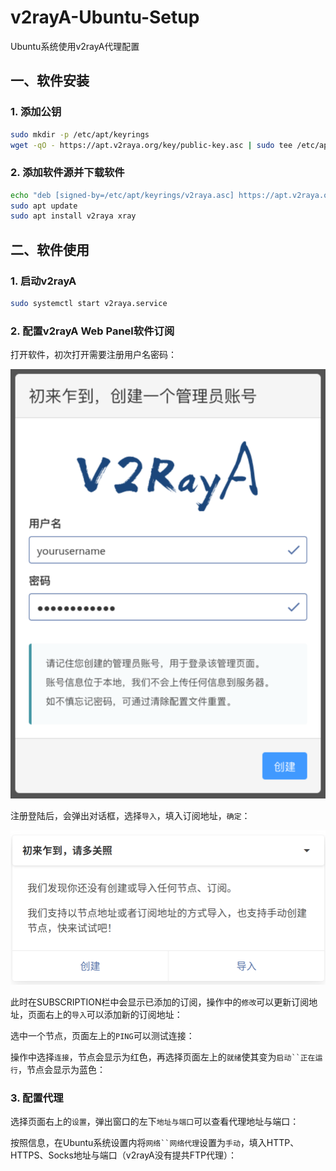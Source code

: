 # v2rayA-Ubuntu-Setup
Ubuntu系统使用v2rayA代理配置

## 一、软件安装

### 1. 添加公钥

```bash
sudo mkdir -p /etc/apt/keyrings
wget -qO - https://apt.v2raya.org/key/public-key.asc | sudo tee /etc/apt/keyrings/v2raya.asc
```

### 2. 添加软件源并下载软件

```bash
echo "deb [signed-by=/etc/apt/keyrings/v2raya.asc] https://apt.v2raya.org/ v2raya main" | sudo tee /etc/apt/sources.list.d/v2raya.list
sudo apt update
sudo apt install v2raya xray
```

## 二、软件使用

### 1. 启动v2rayA

```bash
sudo systemctl start v2raya.service
```

### 2. 配置v2rayA Web Panel软件订阅

打开软件，初次打开需要注册用户名密码：

![Logo](/image/111.png)

注册登陆后，会弹出对话框，选择`导入`，填入订阅地址，`确定`：

![Logo](/image/222.png)

此时在SUBSCRIPTION栏中会显示已添加的订阅，操作中的`修改`可以更新订阅地址，页面右上的`导入`可以添加新的订阅地址：

选中一个节点，页面左上的`PING`可以测试连接：

操作中选择`连接`，节点会显示为红色，再选择页面左上的`就绪`使其变为`启动``正在运行`，节点会显示为蓝色：

### 3. 配置代理

选择页面右上的`设置`，弹出窗口的左下`地址与端口`可以查看代理地址与端口：

按照信息，在Ubuntu系统设置内将`网络``网络代理`设置为`手动`，填入HTTP、HTTPS、Socks地址与端口（v2rayA没有提共FTP代理）：

